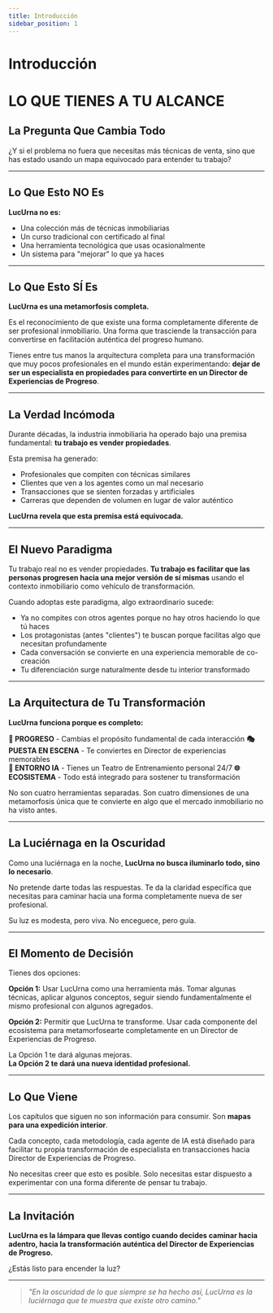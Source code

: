 ```yaml
---
title: Introducción
sidebar_position: 1
---
```

# Introducción

# LO QUE TIENES A TU ALCANCE

## La Pregunta Que Cambia Todo

¿Y si el problema no fuera que necesitas más técnicas de venta, sino que has estado usando un mapa equivocado para entender tu trabajo?

---

## Lo Que Esto NO Es

**LucUrna no es:**
- Una colección más de técnicas inmobiliarias
- Un curso tradicional con certificado al final  
- Una herramienta tecnológica que usas ocasionalmente
- Un sistema para "mejorar" lo que ya haces

---

## Lo Que Esto SÍ Es

**LucUrna es una metamorfosis completa.**

Es el reconocimiento de que existe una forma completamente diferente de ser profesional inmobiliario. Una forma que trasciende la transacción para convertirse en facilitación auténtica del progreso humano.

Tienes entre tus manos la arquitectura completa para una transformación que muy pocos profesionales en el mundo están experimentando: **dejar de ser un especialista en propiedades para convertirte en un Director de Experiencias de Progreso**.

---

## La Verdad Incómoda

Durante décadas, la industria inmobiliaria ha operado bajo una premisa fundamental: **tu trabajo es vender propiedades**.

Esta premisa ha generado:
- Profesionales que compiten con técnicas similares
- Clientes que ven a los agentes como un mal necesario
- Transacciones que se sienten forzadas y artificiales
- Carreras que dependen de volumen en lugar de valor auténtico

**LucUrna revela que esta premisa está equivocada.**

---

## El Nuevo Paradigma

Tu trabajo real no es vender propiedades. **Tu trabajo es facilitar que las personas progresen hacia una mejor versión de sí mismas** usando el contexto inmobiliario como vehículo de transformación.

Cuando adoptas este paradigma, algo extraordinario sucede:
- Ya no compites con otros agentes porque no hay otros haciendo lo que tú haces
- Los protagonistas (antes "clientes") te buscan porque facilitas algo que necesitan profundamente
- Cada conversación se convierte en una experiencia memorable de co-creación
- Tu diferenciación surge naturalmente desde tu interior transformado

---

## La Arquitectura de Tu Transformación

**LucUrna funciona porque es completo:**

**🎯 PROGRESO** - Cambias el propósito fundamental de cada interacción
**🎭 PUESTA EN ESCENA** - Te conviertes en Director de experiencias memorables  
**🤖 ENTORNO IA** - Tienes un Teatro de Entrenamiento personal 24/7
**🌐 ECOSISTEMA** - Todo está integrado para sostener tu transformación

No son cuatro herramientas separadas. Son cuatro dimensiones de una metamorfosis única que te convierte en algo que el mercado inmobiliario no ha visto antes.

---

## La Luciérnaga en la Oscuridad

Como una luciérnaga en la noche, **LucUrna no busca iluminarlo todo, sino lo necesario**.

No pretende darte todas las respuestas. Te da la claridad específica que necesitas para caminar hacia una forma completamente nueva de ser profesional.

Su luz es modesta, pero viva. No enceguece, pero guía.

---

## El Momento de Decisión

Tienes dos opciones:

**Opción 1:** Usar LucUrna como una herramienta más. Tomar algunas técnicas, aplicar algunos conceptos, seguir siendo fundamentalmente el mismo profesional con algunos agregados.

**Opción 2:** Permitir que LucUrna te transforme. Usar cada componente del ecosistema para metamorfosearte completamente en un Director de Experiencias de Progreso.

La Opción 1 te dará algunas mejoras.  
**La Opción 2 te dará una nueva identidad profesional.**

---

## Lo Que Viene

Los capítulos que siguen no son información para consumir. Son **mapas para una expedición interior**.

Cada concepto, cada metodología, cada agente de IA está diseñado para facilitar tu propia transformación de especialista en transacciones hacia Director de Experiencias de Progreso.

No necesitas creer que esto es posible. Solo necesitas estar dispuesto a experimentar con una forma diferente de pensar tu trabajo.

---

## La Invitación

**LucUrna es la lámpara que llevas contigo cuando decides caminar hacia adentro, hacia la transformación auténtica del Director de Experiencias de Progreso.**

¿Estás listo para encender la luz?

---

> *"En la oscuridad de lo que siempre se ha hecho así, LucUrna es la luciérnaga que te muestra que existe otro camino."*